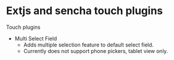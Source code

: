 Extjs and sencha touch plugins
=====

Touch plugins

* Multi Select Field
    * Adds multiple selection feature to default select field.
    * Currently does not support phone pickers, tablet view only.
